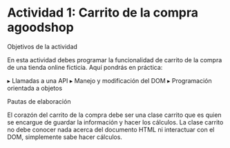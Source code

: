 # Actividad 1: Carrito de la compra agoodshop

Objetivos de la actividad

En esta actividad debes programar la funcionalidad de carrito de la compra de una tienda online ficticia. Aquí pondrás en práctica:

▸	Llamadas a una API
▸	Manejo y modificación del DOM
▸	Programación orientada a objetos


Pautas de elaboración

El corazón del carrito de la compra debe ser una clase carrito que es quien se encargue de guardar la información y hacer los cálculos. 
La clase carrito no debe conocer nada acerca del documento HTML ni interactuar con el DOM, simplemente sabe hacer cálculos.
